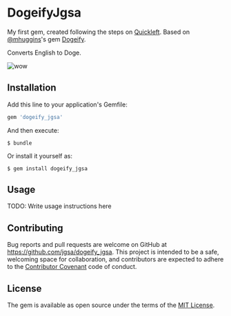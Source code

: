 # DogeifyJgsa

My first gem, created following the steps on [Quickleft](https://quickleft.com/blog/engineering-lunch-series-step-by-step-guide-to-building-your-first-ruby-gem/). Based on [@mhuggins](https://github.com/mhuggins)'s gem [Dogeify](https://github.com/mhuggins/dogeify).

Converts English to Doge.

![wow](http://i.imgur.com/pU7NMSP.jpg)

## Installation

Add this line to your application's Gemfile:

```ruby
gem 'dogeify_jgsa'
```

And then execute:

    $ bundle

Or install it yourself as:

    $ gem install dogeify_jgsa

## Usage

TODO: Write usage instructions here


## Contributing

Bug reports and pull requests are welcome on GitHub at https://github.com/jgsa/dogeify_jgsa. This project is intended to be a safe, welcoming space for collaboration, and contributors are expected to adhere to the [Contributor Covenant](http://contributor-covenant.org) code of conduct.


## License

The gem is available as open source under the terms of the [MIT License](http://opensource.org/licenses/MIT).
